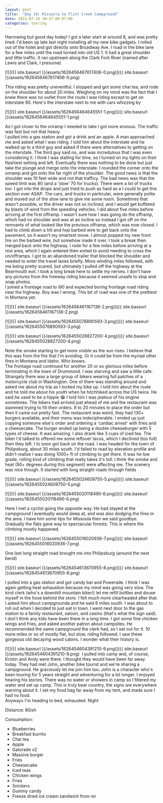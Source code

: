 ```yaml
---
layout: post
title:  "Day 19: Missoula to Flint Creek Campground"
date: 2021-07-16 10:27:00-07:00
categories: touring
---
```

Harrowing but good day today! I got a later start at around 8, and was pretty tired: I'd been up late last night installing all my new bike gadgets. I rolled out of the hotel and got directly onto Broadway Ave. I road in the bike lane for a few miles until the road turned into old US 1. It had a great shoulder and little traffic. It ran upstream along the Clark Fork River (named after Lewis and Clark, I presume)  

[![]({{ site.baseurl }}/assets/1626456467617406-0.png)]({{ site.baseurl }}/assets/1626456467617406-0.png)
  
This riding was pretty uneventful. I stopped and got some chai tea, and rode on the shoulder for about 20 miles. Weighing on my mind was the fact that I knew there was no outlet from the route I was riding except to get on interstate 90. Here's the interstate next to me with cars whizzing by  

[![]({{ site.baseurl }}/assets/1626456464645551-1.png)]({{ site.baseurl }}/assets/1626456464645551-1.png)
  
As I got closer to the onramp I needed to take I got more anxious. The traffic was fast but not that heavy.   
I pulled into a gas station and got a drink and an apple. A man approached me and asked what I was riding. I told him about the interstate and he walked up to a third guy and asked if there were alternatives to getting on the interstate. The third guy said no, and was incredulous that I was even considering it. I think I was stalling for time, so I turned on my lights on their flashiest setting and left. Eventually there was nothing to be done but just take the plunge and merge onto the interstate. I rounded the corner onto the onramp and got onto the far right of the shoulder. The good news is that the shoulder was 10 feet wide and not that trafficy. The bad news was that the speed limit was 80 (and a 'slow' 70 for trucks). There were a lot of trucks too. I got into the drops and just tried to push as hard as a I could to get this section over ASAP. The cars, and trucks in particular, were generally polite and moved out of the slow lane to give me some room. Sometimes that wasn't possible, or the driver was not so inclined, and I would get buffeted by blasts of wind from the speeding vehicles. I did about five miles before arriving at the first offramp. I wasn't sure how I was going do the offramp, which had no shoulder and was at an incline so instead I got off on the remnants of what looked like the previous offramp, which was now closed. I had to climb down a hill and hop barbed wire to get back onto the pavement, so it wasn't my smartest move. I almost popped my new front tire on the barbed wire, but somehow made it over. I took a break then merged back onto the highway. I rode for a few miles before arriving at a rest area, which I again entered then exited to avoid needing to cross the on/offramps. I got to an abandoned trailer that blocked the shoulder and needed to enter the travel lanes briefly. More winding miles followed, with me being pretty scared, but ultimately I pulled off the highway at the Bearmouth exit. I took a long break here to settle my nerves. I don't have any pictures from the freeway riding because it seemed unsafe to stop and snap photos.  
I joined a frontage road to i90 and expected boring frontage road riding near the highway. Boy was I wrong. This bit of road was one of the prettiest in Montana yet.   

[![]({{ site.baseurl }}/assets/1626456461167138-2.png)]({{ site.baseurl }}/assets/1626456461167138-2.png)

[![]({{ site.baseurl }}/assets/1626455076890593-3.png)]({{ site.baseurl }}/assets/1626455076890593-3.png)

[![]({{ site.baseurl }}/assets/1626455028827200-4.png)]({{ site.baseurl }}/assets/1626455028827200-4.png)
  
Note the smoke starting to get more visible as the sun rises. I believe that this was from the fire that I'm avoiding. Or it could be from the myriad other fires in Montana and Idaho. Who knows.   
The frontage road continued for another 20 or so glorious miles before terminating in the town of Drummond. I was starving and saw a little cafe. Strangely there was a large group of bikers wearing full patches of a motorcycle club in Washington. One of them was standing around and asked me about my trip as I locked my bike up. I told him about the route and he told me about his youth when he hitchhiked across the US twice. He said he used to be a hippie 😂 I told him I was jealous of his engine sometimes. The bikers had arrived just ahead of me and the restaurant was slammed trying to fill their orders. It to 20 minutes to place the order but then it came out pretty fast. The restaurant was weird, they had 130+ burgers available, and their menu was indecipherable. I ended up just copying someone else's order and ordering a 'cardiac arrest' with fries and a cheesecake. The burger ended up being a double cheeseburger with 5 types of cheese. It was amazing. I also drank like 3 cups of iced tea. The biker I'd talked to offered me some leftover tacos, which I declined (too full) then they left. I to soon got back on the road. I was headed for the town of Philipsburg, about 30 miles south. I'd failed to read by elevation profile and didn't realize I was doing 1000+ ft of climbing to get there. It was he low grade, rolling kind of climbing that really takes it's toll. I think the smoke and heat (90+ degrees during this segment) were affecting me. The scenery was nice though. It started with long straight roads through fields  

[![]({{ site.baseurl }}/assets/1626455024609750-5.png)]({{ site.baseurl }}/assets/1626455024609750-5.png)

[![]({{ site.baseurl }}/assets/1626455020118490-6.png)]({{ site.baseurl }}/assets/1626455020118490-6.png)
  
Here I met a cyclist going the opposite way. He had stayed at the campground I eventually would sleep at, and was also dodging the fires in the area. I have him some tips for Missoula then we said goodbye.   
Gradually the flats gave way to spectacular forests. This is where the climbing mostly happened.   

[![]({{ site.baseurl }}/assets/1626455016020936-7.png)]({{ site.baseurl }}/assets/1626455016020936-7.png)
  
One last long straight road brought me into Philipsburg (around the next bend)  

[![]({{ site.baseurl }}/assets/1626454613670955-8.png)]({{ site.baseurl }}/assets/1626454613670955-8.png)
  
I pulled into a gas station and got candy bar and Powerade. I think I was again getting heat exhaustion because my mind was going very slow. The kind clerk (who's a downhill mountain biker!) let me refill bottles and douse myself in the hose behind the store. I felt much more clearheaded after that. I asked him about campgrounda and he said 6 miles south. I was about to roll out when I decided to just eat in town. I went next door to the gas station to a family restaurant, saloon, and casino (that's what the sign said). I don't think any kids have been there in a long time. I got some fine chicken wings and fries, and asked another patron about campsites. He recommended the same campground the clerk had, so I set out for it. 10 more miles or so of mostly flat, but slow, riding followed. I saw these gorgeous old decaying wood cabins. I wonder what their history is.   

[![]({{ site.baseurl }}/assets/1626454604391210-9.png)]({{ site.baseurl }}/assets/1626454604391210-9.png)
 I pulled into camp and, of course, Kristin and Andy were there. I thought they would have been far away today. They had met John, another bike tourist and we're sharing a campground. He graciously let me join him too. John is a character who's been touring for 5 years straight and adventuring for a lot longer. I enjoyed hearing his stories. There was no water or showers in camp so I filtered my water and set up camp. This is truly bear country, the signs are everywhere warning about it. I set my food bag far away from my tent, and made sure I had no food.  
Anyways I'm heading to bed, exhausted. Night  

Distance: 80ish

Consumption:
- Blueberries
- Breakfast burrito
- Chai tea
- Apple
- Gatorade x2
- Massive burger
- Fries
- Cheesecake
- Iced teas
- Chicken wings
- Fries
- Snickers
- Gummy candy
- Freeze dried ice cream sandwich from rei
